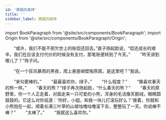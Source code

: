 ```yaml
---
id: '挪威的森林'
title: ''
sidebar_label: 挪威的森林
---
```


import BookParagraph from '@site/src/components/BookParagraph';
import Origin from '@site/src/components/BookParagraph/Origin';

<BookParagraph section="一">
&emsp;&emsp;“或许，我们不能不把欠世上的账偿还回去。”直子扬起脸说，“偿还成长的艰辛。我们在应该支付代价的时候没有支付，那笔账便转到了今天。”
</BookParagraph>

<BookParagraph section="二">
&emsp;&emsp;“昨天讲到哪儿了？”玲子问。

&emsp;&emsp;“在一个狂风暴雨的黑夜，爬上悬崖峭壁掏燕窝，是这里吧？”我说。
</BookParagraph>

<BookParagraph section="三">
&emsp;&emsp;“来句更棒的。”
&emsp;&emsp;“最最喜欢你，绿子。”
&emsp;&emsp;“什么程度？”
&emsp;&emsp;“像喜欢春天的熊一样。”
&emsp;&emsp;“春天的熊？”绿子再次扬起脸，“什么春天的熊？”
&emsp;&emsp;“春天的原野里，你一个人正走着，对面走来一只可爱的小熊，浑身的毛活像天鹅绒，眼睛圆鼓鼓的。它这么对你说道：‘你好，小姐，和我一块儿打滚玩好么？’接着，你就和小熊抱在一起，顺着长满三叶草的山坡咕噜咕噜滚下去，整整玩了一天。你说棒不棒？”
&emsp;&emsp;“太棒了。”
&emsp;&emsp;“我就这么喜欢你。”
</BookParagraph>

<Origin book_name="《挪威的森林》" author="村上村树" />